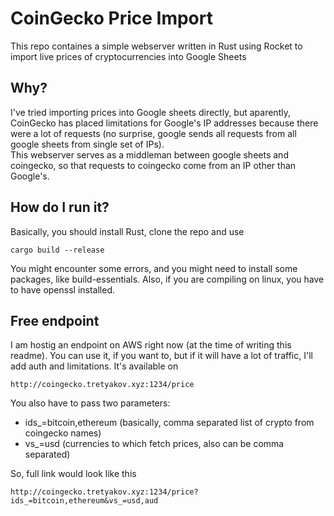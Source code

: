 # CoinGecko Price Import
This repo containes a simple webserver written in Rust using Rocket to import live prices of cryptocurrencies into Google Sheets  

## Why?
I've tried importing prices into Google sheets directly, but aparently, CoinGecko has placed limitations for
Google's IP addresses because there were a lot of requests (no surprise, google sends all requests from all google sheets from single set of IPs).  
This webserver serves as a middleman between google sheets and coingecko, so that requests to coingecko come from an IP other than Google's.

## How do I run it?
Basically, you should install Rust, clone the repo and use
```shell
cargo build --release
```
You might encounter some errors, and you might need to install some packages, like build-essentials.
Also, if you are compiling on linux, you have to have openssl installed.

## Free endpoint
I am hostig an endpoint on AWS right now (at the time of writing this readme). You can use it, if you want to, but if it will have a lot of traffic, I'll add auth and limitations.
It's available on
```
http://coingecko.tretyakov.xyz:1234/price
```
You also have to pass two parameters:
- ids_=bitcoin,ethereum (basically, comma separated list of crypto from coingecko names)
- vs_=usd (currencies to which fetch prices, also can be comma separated)

So, full link would look like this
```
http://coingecko.tretyakov.xyz:1234/price?ids_=bitcoin,ethereum&vs_=usd,aud
```
